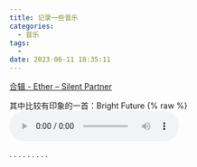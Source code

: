 ```yaml
---
title: 记录一些音乐
categories:
  - 音乐
tags:
  - 
date: 2023-06-11 18:35:11
---
```

[合辑 - Ether – Silent Partner](https://www.youtube.com/watch?v=j-eUXXW95Rg&list=RDr6En29azNBA&index=11)

其中比较有印象的一首：Bright Future
{% raw %}
<audio controls autoplay>
  <source src="/Bright Future – Silent Partner.mp3" type="audio/mpeg">
  Your browser does not support the audio element.
</audio>


.
.
.
.
.
.
.
.
.
